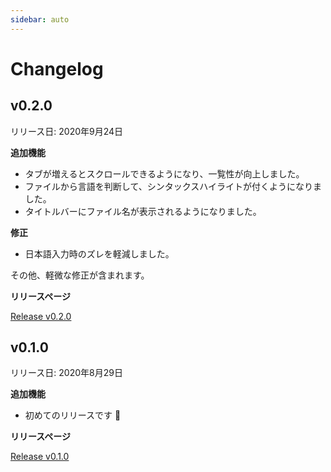 ```yaml
---
sidebar: auto
---
```


# Changelog

## v0.2.0

リリース日: 2020年9月24日

**追加機能**

- タブが増えるとスクロールできるようになり、一覧性が向上しました。
- ファイルから言語を判断して、シンタックスハイライトが付くようになりました。
- タイトルバーにファイル名が表示されるようになりました。

**修正**

- 日本語入力時のズレを軽減しました。

その他、軽微な修正が含まれます。

**リリースページ**

[Release v0.2.0](https://github.com/cdlab-sit/XenonText/releases/tag/v0.2.0)

## v0.1.0

リリース日: 2020年8月29日

**追加機能**

- 初めてのリリースです :tada:

**リリースページ**

[Release v0.1.0](https://github.com/cdlab-sit/XenonText/releases/tag/v0.1.0)
